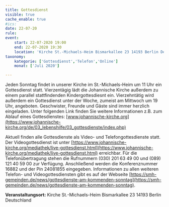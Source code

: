 ```yaml
---
title: Gottesdienst
visible: true
cache_enable: true
#ics: 
date: 22-07-20
rule: 
event:
	start: 22-07-2020 19:00
	end: 22-07-2020 19:30
	location: 'Kirche St.-Michaels-Heim Bismarkallee 23 14193 Berlin Deutschland'
taxonomy:
	kategorie: ['Gottesdienst','Telefon','Online']
	monat: ['Juli 2020']

---
```

Jeden Sonntag findet in unserer Kirche im St.-Michaels-Heim um 11 Uhr ein Gottesdienst statt. Vierzentägig lädt die Johannische Kirche außerdem zu einem parallel stattfindenden Kindergottesdiesnt ein. Vierzehntätig wird außerdem ein Gottesdienst unter der Woche, zumeist am Mittwoch um 19 Uhr, angeboten. Geschwister, Freunde und Gäste sind immer herzlich eingeladen. 
Unter folgenden Link finden Sie weitere Informationen z.B. zum Ablauf eines Gottesdienstes: [www.johannische-kirche.org](https://www.johannische-kirche.org/de/03_lebenshilfe/03_gottesdienste/index.php)

Aktuell finden alle Gottesdienste als Video- und Telefongottesdienste statt. Der Videogottesdienst ist unter [https://www.johannische-kirche.org/mediathek/live-gottesdienst.html](https://www.johannische-kirche.org/mediathek/live-gottesdienst.html) erreichbar. Für die Telefonübertragung stehen die Rufnummern (030) 201 63 49 00 und (089) 121 40 59 00 zur Verfügung. Anschließend werden die Konferenznummer 16882 und der Pin 24081855 eingegeben. Informationen zu allen weiteren Telefon- und Videogottesdiensten gibt es auf der Webseite [https://smh-gemeinden.de/news/gottesdienste-am-kommenden-sonntag](https://smh-gemeinden.de/news/gottesdienste-am-kommenden-sonntag).



**Veranstaltungsort:** Kirche St.-Michaels-Heim
Bismarkallee 23
14193 Berlin
Deutschland

